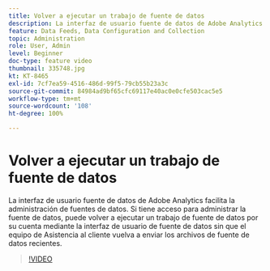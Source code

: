 ```yaml
---
title: Volver a ejecutar un trabajo de fuente de datos
description: La interfaz de usuario fuente de datos de Adobe Analytics facilita la administración de fuentes de datos. Si tiene acceso para administrar la fuente de datos, puede volver a ejecutar un trabajo de fuente de datos por su cuenta mediante la interfaz de usuario de fuente de datos sin que el equipo de Asistencia al cliente vuelva a enviar los archivos de fuente de datos recientes.
feature: Data Feeds, Data Configuration and Collection
topic: Administration
role: User, Admin
level: Beginner
doc-type: feature video
thumbnail: 335748.jpg
kt: KT-8465
exl-id: 7cf7ea59-4516-486d-99f5-79cb55b23a3c
source-git-commit: 84984ad9bf65cfc69117e40ac0e0cfe503cac5e5
workflow-type: tm+mt
source-wordcount: '108'
ht-degree: 100%

---
```


# Volver a ejecutar un trabajo de fuente de datos

La interfaz de usuario fuente de datos de Adobe Analytics facilita la administración de fuentes de datos. Si tiene acceso para administrar la fuente de datos, puede volver a ejecutar un trabajo de fuente de datos por su cuenta mediante la interfaz de usuario de fuente de datos sin que el equipo de Asistencia al cliente vuelva a enviar los archivos de fuente de datos recientes.

>[!VIDEO](https://video.tv.adobe.com/v/3418502/?quality=12&learn=on&captions=spa)
